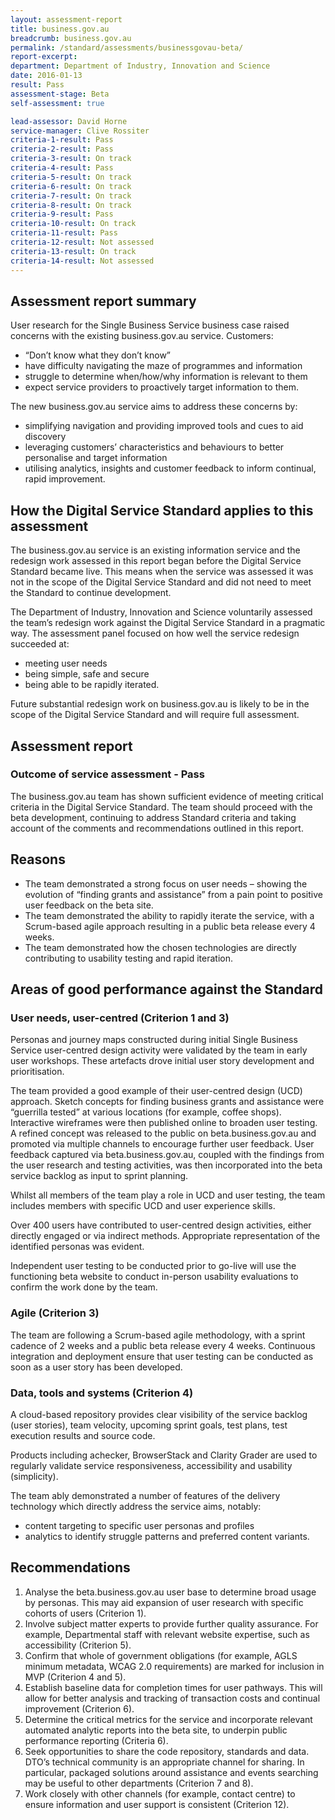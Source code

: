 ```yaml
---
layout: assessment-report
title: business.gov.au  
breadcrumb: business.gov.au
permalink: /standard/assessments/businessgovau-beta/
report-excerpt:
department: Department of Industry, Innovation and Science
date: 2016-01-13
result: Pass
assessment-stage: Beta
self-assessment: true

lead-assessor: David Horne
service-manager: Clive Rossiter
criteria-1-result: Pass
criteria-2-result: Pass
criteria-3-result: On track
criteria-4-result: Pass
criteria-5-result: On track
criteria-6-result: On track
criteria-7-result: On track
criteria-8-result: On track
criteria-9-result: Pass
criteria-10-result: On track
criteria-11-result: Pass
criteria-12-result: Not assessed
criteria-13-result: On track
criteria-14-result: Not assessed
---
```

## Assessment report summary

User research for the Single Business Service business case raised concerns with the existing business.gov.au service. Customers:

- “Don’t know what they don’t know”
- have difficulty navigating the maze of programmes and information
- struggle to determine when/how/why information is relevant to them
- expect service providers to proactively target information to them.

The new business.gov.au service aims to address these concerns by:

- simplifying navigation and providing improved tools and cues to aid discovery
- leveraging customers’ characteristics and behaviours to better personalise and target information
- utilising analytics, insights and customer feedback to inform continual, rapid improvement.

## How the Digital Service Standard applies to this assessment

The business.gov.au service is an existing information service and the redesign work assessed in this report began before the Digital Service Standard became live. This means when the service was assessed it was not in the scope of the Digital Service Standard and did not need to meet the Standard to continue development.

The Department of Industry, Innovation and Science voluntarily assessed the team’s redesign work against the Digital Service Standard in a pragmatic way. The assessment panel focused on how well the service redesign succeeded at:

- meeting user needs
- being simple, safe and secure
- being able to be rapidly iterated.

Future substantial redesign work on business.gov.au is likely to be in the scope of the Digital Service Standard and will require full assessment.

## Assessment report

### Outcome of service assessment - Pass

The business.gov.au team has shown sufficient evidence of meeting critical criteria in the Digital Service Standard. The team should proceed with the beta development, continuing to address Standard criteria and taking account of the comments and recommendations outlined in this report.

## Reasons

- The team demonstrated a strong focus on user needs – showing the evolution of “finding grants and assistance” from a pain point to positive user feedback on the beta site.  
- The team demonstrated the ability to rapidly iterate the service, with a Scrum-based agile approach resulting in a public beta release every 4 weeks.
- The team demonstrated how the chosen technologies are directly contributing to usability testing and rapid iteration.

## Areas of good performance against the Standard

### User needs, user-centred (Criterion 1 and 3)

Personas and journey maps constructed during initial Single Business Service user-centred design activity were validated by the team in early user workshops.  These artefacts drove initial user story development and prioritisation.

The team provided a good example of their user-centred design (UCD) approach.  Sketch concepts for finding business grants and assistance were “guerrilla tested” at various locations (for example, coffee shops). Interactive wireframes were then published online to broaden user testing. A refined concept was released to the public on beta.business.gov.au and promoted via multiple channels to encourage further user feedback. User feedback captured via beta.business.gov.au, coupled with the findings from the user research and testing activities, was then incorporated into the beta service backlog as input to sprint planning.

Whilst all members of the team play a role in UCD and user testing, the team includes members with specific UCD and user experience skills.

Over 400 users have contributed to user-centred design activities, either directly engaged or via indirect methods. Appropriate representation of the identified personas was evident.

Independent user testing to be conducted prior to go-live will use the functioning beta website to conduct in-person usability evaluations to confirm the work done by the team.

### Agile (Criterion 3)

The team are following a Scrum-based agile methodology, with a sprint cadence of 2 weeks and a public beta release every 4 weeks. Continuous integration and deployment ensure that user testing can be conducted as soon as a user story has been developed.

### Data, tools and systems (Criterion 4)

A cloud-based repository provides clear visibility of the service backlog (user stories), team velocity, upcoming sprint goals, test plans, test execution results and source code.

Products including achecker, BrowserStack and Clarity Grader are used to regularly validate service responsiveness, accessibility and usability (simplicity).

The team ably demonstrated a number of features of the delivery technology which directly address the service aims, notably:
- content targeting to specific user personas and profiles
- analytics to identify struggle patterns and preferred content variants.

## Recommendations
1. Analyse the beta.business.gov.au user base to determine broad usage by personas. This may aid expansion of user research with specific cohorts of users (Criterion 1).
2. Involve subject matter experts to provide further quality assurance. For example, Departmental staff with relevant website expertise, such as  accessibility (Criterion 5).
3. Confirm that whole of government obligations (for example, AGLS minimum metadata, WCAG 2.0 requirements) are marked for inclusion in MVP  (Criterion 4 and 5).
4. Establish baseline data for completion times for user pathways. This will allow for better analysis and tracking of transaction costs and continual improvement (Criterion 6).
5. Determine the critical metrics for the service and incorporate relevant automated analytic reports into the beta site, to underpin public performance reporting (Criteria 6).
6. Seek opportunities to share the code repository, standards and data. DTO’s technical community is an appropriate channel for sharing. In particular, packaged solutions around assistance and events searching may be useful to other departments (Criterion 7 and 8).
7. Work closely with other channels (for example, contact centre) to ensure information and user support is consistent (Criterion 12).
